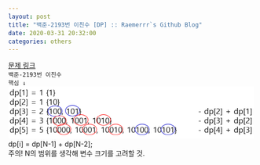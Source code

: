 ```yaml
---  
layout: post  
title: "백준-2193번 이친수 [DP] :: Raemerrr`s Github Blog"  
date: 2020-03-31 20:32:00  
categories: others  
---  
```

<a href="https://www.acmicpc.net/problem/2193" target="_blank">문제 링크</a>  
`백준-2193번 이친수`  
`핵심 ↓`  
![my alternate text](/assets/boj_2193.PNG)  
dp[i] = dp[N-1] + dp[N-2];  
주의! N의 범위를 생각해 변수 크기를 고려할 것.  
<script src="https://gist.github.com/Raemerrr/c48ab995df4b908c290c73923107df9a.js"></script>
